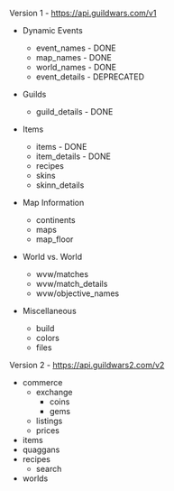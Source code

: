 Version 1 - https://api.guildwars.com/v1

* Dynamic Events
  * event_names - DONE
  * map_names - DONE
  * world_names - DONE
  * event_details - DEPRECATED

* Guilds
  * guild_details - DONE

* Items
  * items - DONE
  * item_details - DONE
  * recipes
  * skins
  * skinn_details

* Map Information
  * continents
  * maps
  * map_floor

* World vs. World
  * wvw/matches
  * wvw/match_details
  * wvw/objective_names

* Miscellaneous
  * build
  * colors
  * files

Version 2 - https://api.guildwars2.com/v2

* commerce
  * exchange
    * coins
    * gems
  * listings
  * prices
* items
* quaggans
* recipes
  * search
* worlds
